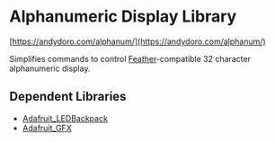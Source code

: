 # Alphanumeric Display Library

[https://andydoro.com/alphanum/](https://andydoro.com/alphanum/)

Simplifies commands to control [Feather](https://www.adafruit.com/feather)-compatible 32 character alphanumeric display.

## Dependent Libraries
* [Adafruit_LEDBackpack](https://github.com/adafruit/Adafruit_LED_Backpack)
* [Adafruit_GFX](https://github.com/adafruit/Adafruit-GFX-Library)